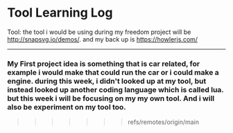 # Tool Learning Log

Tool: the tool i would be using during my freedom project will be  http://snapsvg.io/demos/. and my back up is https://howlerjs.com/



---

### My First project idea is something that is car related, for example i would make that could run the car or i could make a engine. during this week, i didn't looked up at my tool, but instead looked up another coding language which is called lua. but this week i will be focusing on my my own tool. And i will also be experiment on my tool too.
>>>>>>> refs/remotes/origin/main

<!--
* Links you used today (websites, videos, etc)
* Things you tried, progress you made, etc
* Challenges, a-ha moments, etc
* Questions you still have
* What you're going to try next
-->
